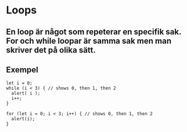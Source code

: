 # Loops

## En loop är något som repeterar en specifik sak. For och while loopar är samma sak men man skriver det på olika sätt.

## Exempel

```
let i = 0;
while (i < 3) { // shows 0, then 1, then 2
  alert( i );
  i++;
}

for (let i = 0; i < 3; i++) { // shows 0, then 1, then 2
  alert(i);
}
```